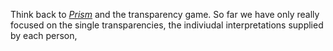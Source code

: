 Think back to *[Prism](prism.scholarslab.org)* and the transparency game. So far we have only really focused on the single transparencies, the indiviudal interpretations supplied by each person, 